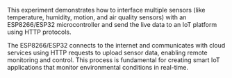 This experiment demonstrates how to interface multiple sensors (like temperature, humidity, motion, and air quality sensors) with an ESP8266/ESP32 microcontroller and send the live data to an IoT platform using HTTP protocols. 

The ESP8266/ESP32 connects to the internet and communicates with cloud services using HTTP requests to upload sensor data, enabling remote monitoring and control. This process is fundamental for creating smart IoT applications that monitor environmental conditions in real-time.